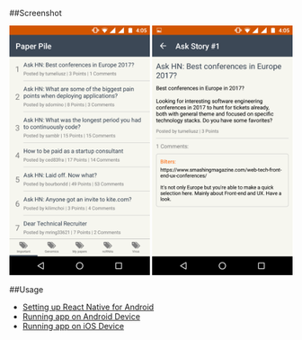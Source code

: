 ##Screenshot
<p align="center">
<img src="https://github.com/frontend-git/ReactNative-PaperPile/blob/master/PaperPile/Screenshot_20170215-160519.png" width="250"/>
<img src="https://github.com/frontend-git/ReactNative-PaperPile/blob/master/PaperPile/Screenshot_20170215-160527.png" width="250"/>
</p>

##Usage
- [Setting up React Native for Android](https://facebook.github.io/react-native/docs/android-setup.html#content)
- [Running app on Android Device](https://facebook.github.io/react-native/docs/running-on-device-android.html#content)
- [Running app on iOS Device](https://facebook.github.io/react-native/docs/running-on-device-ios.html#content)
